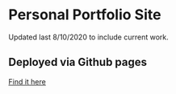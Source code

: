 # Personal Portfolio Site

Updated last 8/10/2020 to include current work.

## Deployed via Github pages
[Find it here](https://zapponejosh.github.io/)

